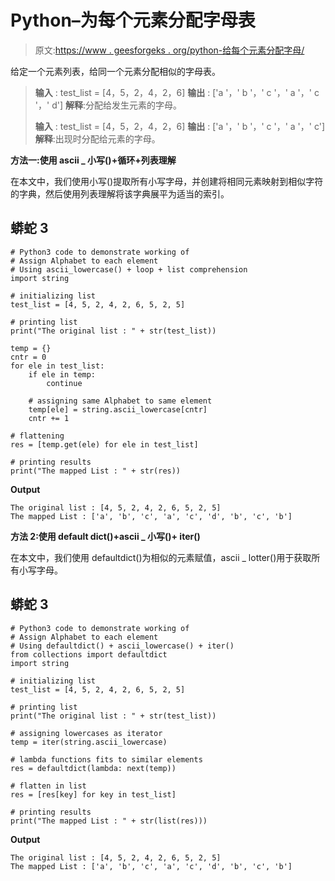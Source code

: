 # Python–为每个元素分配字母表

> 原文:[https://www . geesforgeks . org/python-给每个元素分配字母/](https://www.geeksforgeeks.org/python-assign-alphabet-to-each-element/)

给定一个元素列表，给同一个元素分配相似的字母表。

> **输入** : test_list = [4，5，2，4，2，6]
> **输出** : ['a '，' b '，' c '，' a '，' c '，' d']
> **解释**:分配给发生元素的字母。
> 
> **输入** : test_list = [4，5，2，4，2，6]
> **输出** : ['a '，' b '，' c '，' a '，' c']
> **解释**:出现时分配给元素的字母。

**方法一:使用 ascii _ 小写()+循环+列表理解**

在本文中，我们使用小写()提取所有小写字母，并创建将相同元素映射到相似字符的字典，然后使用列表理解将该字典展平为适当的索引。

## 蟒蛇 3

```
# Python3 code to demonstrate working of
# Assign Alphabet to each element
# Using ascii_lowercase() + loop + list comprehension
import string

# initializing list
test_list = [4, 5, 2, 4, 2, 6, 5, 2, 5]

# printing list
print("The original list : " + str(test_list))

temp = {}
cntr = 0
for ele in test_list:
    if ele in temp:
        continue

    # assigning same Alphabet to same element
    temp[ele] = string.ascii_lowercase[cntr]
    cntr += 1

# flattening
res = [temp.get(ele) for ele in test_list]

# printing results
print("The mapped List : " + str(res))
```

**Output**

```
The original list : [4, 5, 2, 4, 2, 6, 5, 2, 5]
The mapped List : ['a', 'b', 'c', 'a', 'c', 'd', 'b', 'c', 'b']
```

**方法 2:使用 default dict()+ascii _ 小写()+ iter()**

在本文中，我们使用 defaultdict()为相似的元素赋值，ascii _ lotter()用于获取所有小写字母。

## 蟒蛇 3

```
# Python3 code to demonstrate working of
# Assign Alphabet to each element
# Using defaultdict() + ascii_lowercase() + iter()
from collections import defaultdict
import string

# initializing list
test_list = [4, 5, 2, 4, 2, 6, 5, 2, 5]

# printing list
print("The original list : " + str(test_list))

# assigning lowercases as iterator
temp = iter(string.ascii_lowercase)

# lambda functions fits to similar elements
res = defaultdict(lambda: next(temp))

# flatten in list
res = [res[key] for key in test_list]

# printing results
print("The mapped List : " + str(list(res)))
```

**Output**

```
The original list : [4, 5, 2, 4, 2, 6, 5, 2, 5]
The mapped List : ['a', 'b', 'c', 'a', 'c', 'd', 'b', 'c', 'b']
```